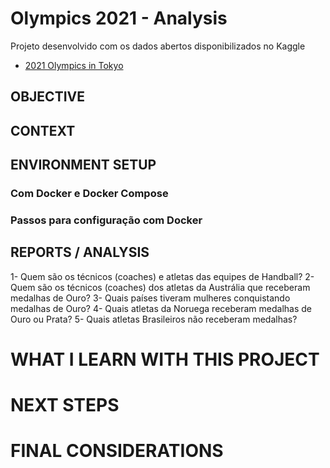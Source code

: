 # Olympics 2021 - Analysis

Projeto desenvolvido com os dados abertos disponibilizados no Kaggle

* [2021 Olympics in Tokyo](https://www.kaggle.com/datasets/arjunprasadsarkhel/2021-olympics-in-tokyo/data)


## OBJECTIVE



## CONTEXT



## ENVIRONMENT SETUP

### Com Docker e Docker Compose

### Passos para configuração com Docker


## REPORTS / ANALYSIS

1- Quem são os técnicos (coaches) e atletas das equipes de Handball? 
2- Quem são os técnicos (coaches) dos atletas da Austrália que receberam medalhas de Ouro? 
3- Quais países tiveram mulheres conquistando medalhas de Ouro? 
4- Quais atletas da Noruega receberam medalhas de Ouro ou Prata? 
5- Quais atletas Brasileiros não receberam medalhas? 



# WHAT I LEARN WITH THIS PROJECT


# NEXT STEPS


# FINAL CONSIDERATIONS